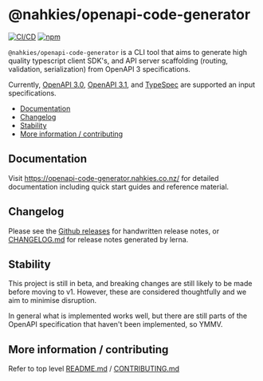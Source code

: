 # @nahkies/openapi-code-generator

[![CI/CD](https://github.com/mnahkies/openapi-code-generator/actions/workflows/ci.yml/badge.svg)](https://github.com/mnahkies/openapi-code-generator/actions?query=branch%3Amain+event%3Apush)
[![npm](https://img.shields.io/npm/dm/%40nahkies%2Fopenapi-code-generator.svg)](https://www.npmjs.com/package/@nahkies/openapi-code-generator)


`@nahkies/openapi-code-generator` is a CLI tool that aims to generate high quality typescript client SDK's,
and API server scaffolding (routing, validation, serialization) from OpenAPI 3 specifications.

Currently, [OpenAPI 3.0](https://swagger.io/specification/v3), [OpenAPI 3.1](https://swagger.io/specification/),
and [TypeSpec](https://typespec.io/) are supported an input specifications.

<!-- toc -->

- [Documentation](#documentation)
- [Changelog](#changelog)
- [Stability](#stability)
- [More information / contributing](#more-information--contributing)

<!-- tocstop -->

## Documentation

Visit https://openapi-code-generator.nahkies.co.nz/ for detailed documentation including
quick start guides and reference material.

## Changelog

Please see the [Github releases](https://github.com/mnahkies/openapi-code-generator/releases)
for handwritten release notes, or [CHANGELOG.md](https://github.com/mnahkies/openapi-code-generator/blob/main/CHANGELOG.md) for release notes generated by lerna.

## Stability

This project is still in beta, and breaking changes are still likely to be made before moving to v1.
However, these are considered thoughtfully and we aim to minimise disruption.

In general what is implemented works well, but there are still parts of the OpenAPI specification that
haven't been implemented, so YMMV.

## More information / contributing

Refer to top level [README.md](../../README.md) / [CONTRIBUTING.md](../../CONTRIBUTING.md)
